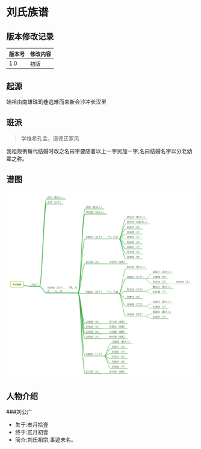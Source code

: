 ﻿# 刘氏族谱

## **版本修改记录**
|版本号|修改内容|
|------|--------|
|1.0|初版|


## **起源**
始祖由南雄珠玑巷逃难而来新会沙冲长汉里

## **班派**

> 学维希孔孟，道德正家风

我祖规例每代结婚时改之名曰字要随着以上一字另加一字,名曰结婚名字以分老幼辈之称。

## **谱图**
![png][1]


## **人物介绍**

###刘公广
* 生于:叁月拾壹
* 终于:贰月初壹
* 简介:刘氏祖宗,事迹未名。

[1]:https://raw.githubusercontent.com/RexGene/family/master/tree/tree.png
